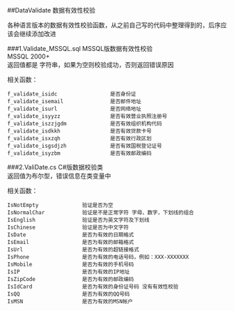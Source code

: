 ##DataValidate 数据有效性校验

各种语言版本的数据有效性校验函数，从之前自己写的代码中整理得到的，后序应该会继续添加改进

###1.Validate_MSSQL.sql
MSSQL版数据有效性校验     
MSSQL 2000+      
返回值都是 字符串，如果为空则校验成功，否则返回错误原因

相关函数：

    f_validate_isidc                 是否身份证
    f_validate_isemail               是否邮件地址
    f_validate_isurl                 是否网络地址
    f_validate_isyyzz                是否有效营业执照注册号
    f_validate_iszzjgdm              是否有效组织机构代码
    f_validate_isdkkh                是否有效贷款卡号
    f_validate_isxzqh                是否有效行政区划
    f_validate_isgsdjzh              是否有效国税登记证号
    f_validate_isyzbm                是否有效邮政编码

###2.ValiDate.cs 
C#版数据校验类    
返回值为布尔型，错误信息在类变量中

相关函数：

    IsNotEmpty              验证是否为空
    IsNormalChar            验证是不是正常字符 字母，数字，下划线的组合
    IsEnglish               验证是否为英文字符及下划线
    IsChinese               验证是否为中文字符
    IsDate                  是否为有效的日期格式
    IsEmail                 是否为有效的邮箱格式
    IsUrl                   是否为有效的超链接格式
    IsPhone                 是否为有效的电话号码，例如：XXX-XXXXXXX
    IsMobile                是否为有效的手机号码
    IsIP                    是否为有效的IP地址
    IsZipCode               是否为有效的邮政编码
    IsIdCard                是否为有效的身份证号码 没有有效性校验
    IsQQ                    是否为有效的QQ号码
    IsMSN                   是否为有效的MSN帐户
    
    
    
